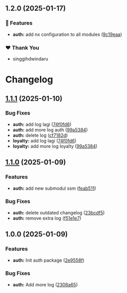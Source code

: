 ## 1.2.0 (2025-01-17)

### 🚀 Features

- **auth:** add nx configuration to all modules ([9c19eaa](https://github.com/singgihdwindaru/go-monorepo/commit/9c19eaa))

### ❤️ Thank You

- singgihdwindaru

# Changelog

## [1.1.1](https://github.com/singgihdwindaru/go-monorepo/compare/auth/v1.1.0...auth/v1.1.1) (2025-01-10)


### Bug Fixes

* **auth:** add log lagi ([74f0fd6](https://github.com/singgihdwindaru/go-monorepo/commit/74f0fd67e52b0b8e1f7a584d5f473a5bdb705508))
* **auth:** add more log auth ([99a5384](https://github.com/singgihdwindaru/go-monorepo/commit/99a53848d2858819aa265b0f752b0c837ea7e083))
* **auth:** delete log ([cf7182d](https://github.com/singgihdwindaru/go-monorepo/commit/cf7182db5e52f99743338e82c6f7dbb4e4b99b33))
* **loyalty:** add log lagi ([74f0fd6](https://github.com/singgihdwindaru/go-monorepo/commit/74f0fd67e52b0b8e1f7a584d5f473a5bdb705508))
* **loyalty:** add more log loyalty ([99a5384](https://github.com/singgihdwindaru/go-monorepo/commit/99a53848d2858819aa265b0f752b0c837ea7e083))

## [1.1.0](https://github.com/singgihdwindaru/go-monorepo/compare/auth/v1.0.0...auth/v1.1.0) (2025-01-09)


### Features

* **auth:** add new submodul ssm ([feab511](https://github.com/singgihdwindaru/go-monorepo/commit/feab511766b4929c18275e7f986fd7f5ab6b0956))


### Bug Fixes

* **auth:** delete outdated changelog ([23bcdf5](https://github.com/singgihdwindaru/go-monorepo/commit/23bcdf56faa5dbfa8964f4158230484ffac2b9de))
* **auth:** remove extra log ([f51e1e7](https://github.com/singgihdwindaru/go-monorepo/commit/f51e1e790bc083323e7b80b5f01ed935e17405b9))

## 1.0.0 (2025-01-09)


### Features

* **auth:** Init auth package ([2e9558f](https://github.com/singgihdwindaru/go-monorepo/commit/2e9558f113dd901618ca1d57af9cc6b0e55f5706))


### Bug Fixes

* **auth:** Add more log ([2308a65](https://github.com/singgihdwindaru/go-monorepo/commit/2308a65d2c993d74cc9b755c151841945c82ad4a))
